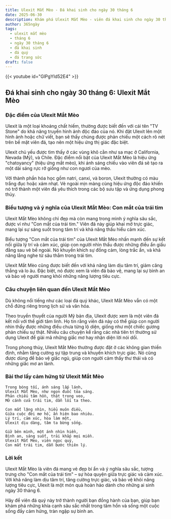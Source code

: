 ```yaml
---
title: Ulexit Mắt Mèo - Đá khai sinh cho ngày 30 tháng 6
date: 2025-06-30
description: Khám phá Ulexit Mắt Mèo - viên đá khai sinh cho ngày 30 tháng 6, biểu tượng của Con mắt của trái tim. Cùng tìm hiểu ý nghĩa sâu sắc của viên đá độc đáo này.
author: 365ngày
tags:
  - ulexit mắt mèo
  - tháng 6
  - ngày 30 tháng 6
  - đá khai sinh
  - đá quý
  - đá trang sức
draft: false
---
```


{{< youtube id="GlPgYId52E4" >}}

## Đá khai sinh cho ngày 30 tháng 6: Ulexit Mắt Mèo

### Đặc điểm của Ulexit Mắt Mèo

Ulexit là một loại khoáng chất hiếm, thường được biết đến với cái tên "TV Stone" do khả năng truyền hình ảnh độc đáo của nó. Khi đặt Ulexit lên một hình ảnh hoặc chữ viết, bạn sẽ thấy chúng được phản chiếu một cách rõ nét trên bề mặt viên đá, tạo nên một hiệu ứng thị giác đặc biệt.

Ulexit chủ yếu được tìm thấy ở các vùng khô cằn như sa mạc ở California, Nevada (Mỹ), và Chile. Đặc điểm nổi bật của Ulexit Mắt Mèo là hiệu ứng "chatoyancy" (hiệu ứng mắt mèo), khi ánh sáng chiếu vào viên đá sẽ tạo ra một dải sáng rực rỡ giống như con ngươi của mèo.

Với thành phần hóa học gồm natri, canxi, và boron, Ulexit thường có màu trắng đục hoặc xám nhạt. Vẻ ngoài mịn màng cùng hiệu ứng độc đáo khiến nó trở thành một viên đá yêu thích trong các bộ sưu tập và ứng dụng phong thủy.

### Biểu tượng và ý nghĩa của Ulexit Mắt Mèo: Con mắt của trái tim

Ulexit Mắt Mèo không chỉ đẹp mà còn mang trong mình ý nghĩa sâu sắc, được ví như "Con mắt của trái tim." Viên đá này giúp khai mở trực giác, mang lại sự sáng suốt trong tâm trí và khả năng thấu hiểu cảm xúc.

Biểu tượng "Con mắt của trái tim" của Ulexit Mắt Mèo nhấn mạnh đến sự kết nối giữa lý trí và cảm xúc, giúp con người nhìn thấu được những điều ẩn giấu đằng sau vẻ bề ngoài. Nó khuyến khích sự đồng cảm, lòng trắc ẩn, và khả năng lắng nghe từ sâu thẳm trong trái tim.

Ulexit Mắt Mèo cũng được biết đến với khả năng làm dịu tâm trí, giảm căng thẳng và lo âu. Đặc biệt, nó được xem là viên đá bảo vệ, mang lại sự bình an và bảo vệ người mang khỏi những năng lượng tiêu cực.

### Câu chuyện liên quan đến Ulexit Mắt Mèo

Dù không nổi tiếng như các loại đá quý khác, Ulexit Mắt Mèo vẫn có một chỗ đứng riêng trong lịch sử và văn hóa.

Theo truyền thuyết của người Mỹ bản địa, Ulexit được xem là một viên đá kết nối với thế giới tâm linh. Họ tin rằng viên đá này có thể giúp con người nhìn thấy được những điều chưa từng lộ diện, giống như một chiếc gương phản chiếu sự thật. Nhiều câu chuyện kể rằng các nhà tiên tri thường sử dụng Ulexit để giải mã những giấc mơ hay nhận diện lời nói dối.

Trong phong thủy, Ulexit Mắt Mèo thường được đặt ở các không gian thiền định, nhằm tăng cường sự tập trung và khuyến khích trực giác. Nó cũng được dùng để bảo vệ giấc ngủ, giúp con người cảm thấy thư thái và có những giấc mơ an lành.

### Bài thơ lấy cảm hứng từ Ulexit Mắt Mèo

```
Trong bóng tối, ánh sáng lấp lánh,  
Ulexit Mắt Mèo, như ngọn đuốc tỏa sáng.  
Phản chiếu tâm hồn, thật trong veo,  
Mở cánh cửa trái tim, dẫn lối ta theo.  

Con mắt lặng nhìn, hiểu muôn điều,  
Giữa cuộc đời mơ hồ, ẩn hiện bao nhiêu.  
Lý trí, cảm xúc, hòa làm một,  
Ulexit dịu dàng, tâm ta bừng sống.  

Giữ bên mình, một ánh nhìn hiền,  
Bình an, sáng suốt, trải khắp mọi miền.  
Ulexit Mắt Mèo, viên ngọc quý,  
Con mắt trái tim, dẫn bước thiên lý.  
```

### Lời kết

Ulexit Mắt Mèo là viên đá mang vẻ đẹp bí ẩn và ý nghĩa sâu sắc, tượng trưng cho "Con mắt của trái tim" – sự hòa quyện giữa trực giác và cảm xúc. Với khả năng làm dịu tâm trí, tăng cường trực giác, và bảo vệ khỏi năng lượng tiêu cực, Ulexit là một món quà hoàn hảo dành cho những ai sinh ngày 30 tháng 6.

Hãy để viên đá quý này trở thành người bạn đồng hành của bạn, giúp bạn khám phá những khía cạnh sâu sắc nhất trong tâm hồn và sống một cuộc sống đầy cảm hứng, tràn ngập sự bình an.